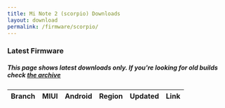 ```yaml
---
title: Mi Note 2 (scorpio) Downloads
layout: download
permalink: /firmware/scorpio/
---
```


### Latest Firmware
##### This page shows latest downloads only. If you're looking for old builds check [the archive](/archive/firmware/scorpio/)


<div class="table-responsive-md" style="margin-top: 25px;">
<table id="firmware" class="compact table table-striped table-hover table-sm">
    <thead class="thead-dark">
        <tr>
            <th>Branch</th>
            <th>MIUI</th>
            <th>Android</th>
            <th>Region</th>
            <th>Updated</th>
            <th>Link</th>
        </tr>
    </thead>
    <script>loadFirmwareDownloads('scorpio', 'latest')</script>
</table>
</div>
